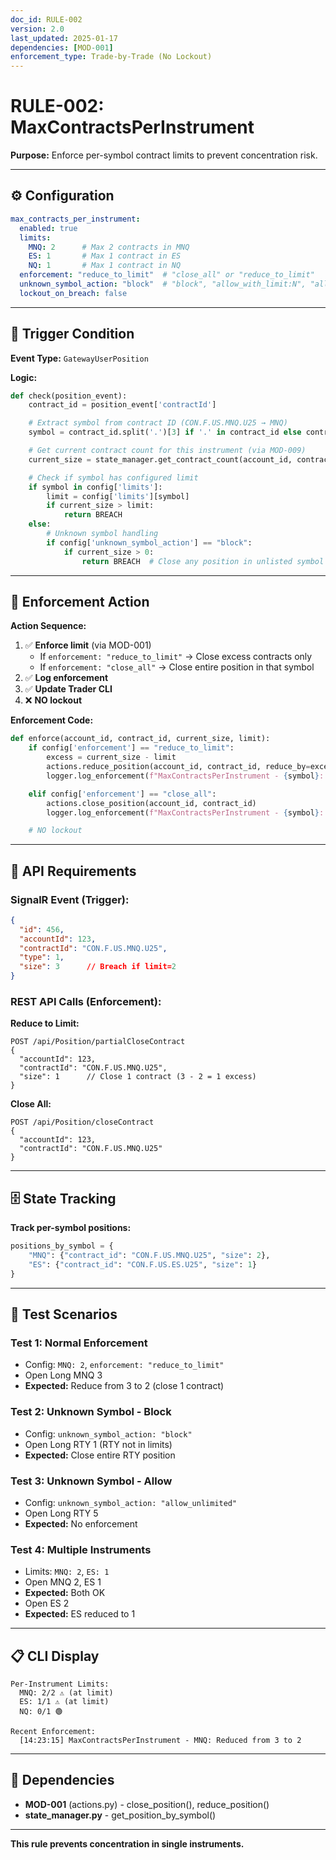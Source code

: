 ```yaml
---
doc_id: RULE-002
version: 2.0
last_updated: 2025-01-17
dependencies: [MOD-001]
enforcement_type: Trade-by-Trade (No Lockout)
---
```


# RULE-002: MaxContractsPerInstrument

**Purpose:** Enforce per-symbol contract limits to prevent concentration risk.

---

## ⚙️ Configuration

```yaml
max_contracts_per_instrument:
  enabled: true
  limits:
    MNQ: 2      # Max 2 contracts in MNQ
    ES: 1       # Max 1 contract in ES
    NQ: 1       # Max 1 contract in NQ
  enforcement: "reduce_to_limit"  # "close_all" or "reduce_to_limit"
  unknown_symbol_action: "block"  # "block", "allow_with_limit:N", "allow_unlimited"
  lockout_on_breach: false
```

---

## 🎯 Trigger Condition

**Event Type:** `GatewayUserPosition`

**Logic:**
```python
def check(position_event):
    contract_id = position_event['contractId']

    # Extract symbol from contract ID (CON.F.US.MNQ.U25 → MNQ)
    symbol = contract_id.split('.')[3] if '.' in contract_id else contract_id

    # Get current contract count for this instrument (via MOD-009)
    current_size = state_manager.get_contract_count(account_id, contract_id)

    # Check if symbol has configured limit
    if symbol in config['limits']:
        limit = config['limits'][symbol]
        if current_size > limit:
            return BREACH
    else:
        # Unknown symbol handling
        if config['unknown_symbol_action'] == "block":
            if current_size > 0:
                return BREACH  # Close any position in unlisted symbol
```

---

## 🚨 Enforcement Action

**Action Sequence:**
1. ✅ **Enforce limit** (via MOD-001)
   - If `enforcement: "reduce_to_limit"` → Close excess contracts only
   - If `enforcement: "close_all"` → Close entire position in that symbol
2. ✅ **Log enforcement**
3. ✅ **Update Trader CLI**
4. ❌ **NO lockout**

**Enforcement Code:**
```python
def enforce(account_id, contract_id, current_size, limit):
    if config['enforcement'] == "reduce_to_limit":
        excess = current_size - limit
        actions.reduce_position(account_id, contract_id, reduce_by=excess)
        logger.log_enforcement(f"MaxContractsPerInstrument - {symbol}: Reduced from {current_size} to {limit}")

    elif config['enforcement'] == "close_all":
        actions.close_position(account_id, contract_id)
        logger.log_enforcement(f"MaxContractsPerInstrument - {symbol}: Closed entire position (size={current_size}, limit={limit})")

    # NO lockout
```

---

## 📡 API Requirements

### **SignalR Event (Trigger):**
```json
{
  "id": 456,
  "accountId": 123,
  "contractId": "CON.F.US.MNQ.U25",
  "type": 1,
  "size": 3      // Breach if limit=2
}
```

### **REST API Calls (Enforcement):**

**Reduce to Limit:**
```http
POST /api/Position/partialCloseContract
{
  "accountId": 123,
  "contractId": "CON.F.US.MNQ.U25",
  "size": 1      // Close 1 contract (3 - 2 = 1 excess)
}
```

**Close All:**
```http
POST /api/Position/closeContract
{
  "accountId": 123,
  "contractId": "CON.F.US.MNQ.U25"
}
```

---

## 🗄️ State Tracking

**Track per-symbol positions:**
```python
positions_by_symbol = {
    "MNQ": {"contract_id": "CON.F.US.MNQ.U25", "size": 2},
    "ES": {"contract_id": "CON.F.US.ES.U25", "size": 1}
}
```

---

## 🧪 Test Scenarios

### **Test 1: Normal Enforcement**
- Config: `MNQ: 2`, `enforcement: "reduce_to_limit"`
- Open Long MNQ 3
- **Expected:** Reduce from 3 to 2 (close 1 contract)

### **Test 2: Unknown Symbol - Block**
- Config: `unknown_symbol_action: "block"`
- Open Long RTY 1 (RTY not in limits)
- **Expected:** Close entire RTY position

### **Test 3: Unknown Symbol - Allow**
- Config: `unknown_symbol_action: "allow_unlimited"`
- Open Long RTY 5
- **Expected:** No enforcement

### **Test 4: Multiple Instruments**
- Limits: `MNQ: 2`, `ES: 1`
- Open MNQ 2, ES 1
- **Expected:** Both OK
- Open ES 2
- **Expected:** ES reduced to 1

---

## 📋 CLI Display

```
Per-Instrument Limits:
  MNQ: 2/2 ⚠️ (at limit)
  ES: 1/1 ⚠️ (at limit)
  NQ: 0/1 🟢

Recent Enforcement:
  [14:23:15] MaxContractsPerInstrument - MNQ: Reduced from 3 to 2
```

---

## 🔗 Dependencies

- **MOD-001** (actions.py) - close_position(), reduce_position()
- **state_manager.py** - get_position_by_symbol()

---

**This rule prevents concentration in single instruments.**
